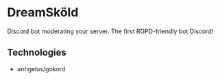 # DreamSköld

Discord bot moderating your server.
The first RGPD-friendly bot Discord!

## Technologies

- anhgelus/gokord
